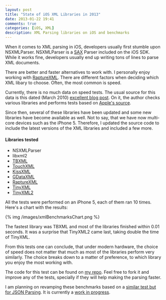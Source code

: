 ```yaml
---
layout: post
title: "State of iOS XML Libraries in 2013"
date: 2013-01-22 19:41
comments: true
categories: [iOS, XML]
description: XML Parsing libraries on iOS and benchmarks
---
```

When it comes to XML parsing in iOS, developers usually first stumble upon NSXMLParser. NSXMLParser is a [SAX](http://en.wikipedia.org/wiki/Simple_API_for_XML) Parser included on the iOS SDK. While it works fine, developers usually end up writing tons of lines to parse XML documents.

There are better and faster alternatives to work with. I personally enjoy working with [RaptureXML](https://github.com/ZaBlanc/RaptureXML). There are different factors when deciding which XML libary to choose. Often, the most common is speed.

Currently, there is no much data on speed tests. The usual source for this data is this dated (March 2010) [excellent blog post](http://www.raywenderlich.com/553/how-to-chose-the-best-xml-parser-for-your-iphone-project). On it, the author checks various libraries and performs tests based on [Apple's source](http://developer.apple.com/library/ios/#samplecode/XMLPerformance/Introduction/Intro.html#//apple_ref/doc/uid/DTS40008094-Intro-DontLinkElementID_2).

Since then, several of these libraries have been updated and some new libraries have become available as well. Not to say, that we have now multi-core devices such as the iPhone 5. Therefore, I updated the source code to include the latest versions of the XML libraries and included a few more.

#### Libraries tested
- NSXMLParser
- libxml2
- [TBXML](https://github.com/71squared/TBXML)
- [TouchXML](https://github.com/TouchCode/TouchXML)
- [KissXML](https://github.com/robbiehanson/KissXML)
- [GDataXML](https://code.google.com/p/gdata-objectivec-client/)
- [RaptureXML](https://github.com/ZaBlanc/RaptureXML)
- [TinyXML](http://sourceforge.net/projects/tinyxml/)
- [TinyXML2](https://github.com/leethomason/tinyxml2)

All the tests were performed on an iPhone 5, each of them ran 10 times. Here's a chart with the results:

{% img /images/xmlBenchmarksChart.png %}

The fastest library was TBXML and most of the libraries finished within 0.01 seconds. It was a surprise that TinyXML2 came last, taking double the time of TinyXML.

From this tests one can conclude, that under modern hardware, the choice of speed does not matter that much as most of the libraries perform very similarly. The choice breaks down to a matter of preference, to which library you enjoy the most working with.

The code for this test can be found on [my repo](https://github.com/jansanz/iOSXMLPerformance). Feel free to fork it and improve any of the tests, specially if they will help making the parsing faster.

I am planning on revamping these benchmarks based on a [similar test but for JSON Parsing](https://github.com/bontoJR/iOS-JSON-Performance). It is currently a [work in progress](https://github.com/jansanz/iOS-XML-Performance).
